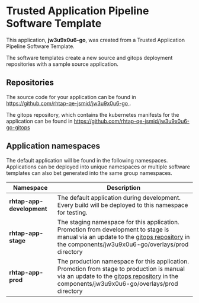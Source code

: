 # Trusted Application Pipeline Software Template

This application, **jw3u9x0u6-go**, was created from a Trusted Application Pipeline Software Template.

The software templates create a new source and gitops deployment repositories with a sample source application. 

## Repositories

The source code for your application can be found in [https://github.com/rhtap-qe-jsmid/jw3u9x0u6-go ](https://github.com/rhtap-qe-jsmid/jw3u9x0u6-go ).
 
The gitops repository, which contains the kubernetes manifests for the application can be found in 
[https://github.com/rhtap-qe-jsmid/jw3u9x0u6-go-gitops ](https://github.com/rhtap-qe-jsmid/jw3u9x0u6-go-gitops ) 

## Application namespaces 

The default application will be found in the following namespaces. Applications can be deployed into unique namespaces or multiple software templates can also bet generated into the same group namespaces.  

|  Namespace   |  Description   |  
| -------- | -------- |   
| **rhtap-app-development** | The default application during development. Every build will be deployed to this namespace for testing. | 
| **rhtap-app-stage** | The staging namespace for this application. Promotion from development to stage is manual via an update to the [gitops repository](https://github.com/rhtap-qe-jsmid/jw3u9x0u6-go-gitops ) in the components/jw3u9x0u6-go/overlays/prod directory |  
| **rhtap-app-prod** | The production namespace for this application. Promotion from stage to production is manual via an update to the [gitops repository](https://github.com/rhtap-qe-jsmid/jw3u9x0u6-go-gitops ) in the components/jw3u9x0u6-go/overlays/prod directory | 